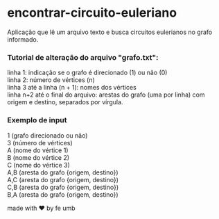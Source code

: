 # encontrar-circuito-euleriano
Aplicação que lê um arquivo texto e busca circuitos eulerianos no grafo informado.

<h3> Tutorial de alteração do arquivo "grafo.txt": </h3>

linha 1: indicação se o grafo é direcionado (1) ou não (0) <br>
linha 2: número de vértices (n) <br>
linha 3 até a linha (n + 1): nomes dos vértices <br>
linha n+2 até o final do arquivo: arestas do grafo (uma por linha) com origem e destino, separados
por vírgula.
<br>
<h3> Exemplo de input </h3>
1 (grafo direcionado ou não) <br>
3 (número de vértices) <br>
A (nome do vértice 1) <br>
B (nome do vértice 2) <br>
C (nome do vértice 3) <br>
A,B (aresta do grafo {origem, destino}) <br>
A,C (aresta do grafo {origem, destino}) <br>
C,B (aresta do grafo {origem, destino}) <br>
B,A (aresta do grafo {origem, destino})

made with ♥ by fe umb
